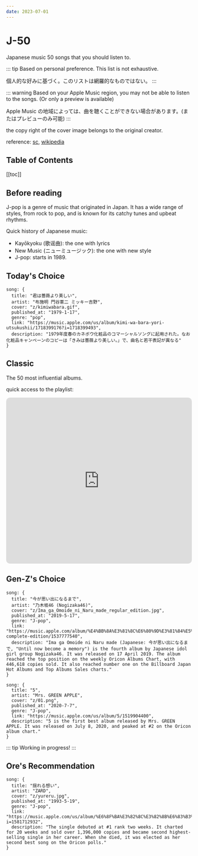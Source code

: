 ```yaml
---
date: 2023-07-01
---
```


# J-50

Japanese music 50 songs that you should listen to.

<!-- more -->

::: tip
Based on personal preference. This list is not exhaustive.

個人的な好みに基づく。このリストは網羅的なものではない。
:::

::: warning
Based on your Apple Music region, you may not be able to listen to the songs. (Or only a preview is available)

Apple Music の地域によっては、曲を聴くことができない場合があります。(またはプレビューのみ可能)
:::

the copy right of the cover image belongs to the original creator.

reference: [sc](https://www.scchan.moe/), [wikipedia](https://ja.wikipedia.org/)

## Table of Contents

[[toc]]

## Before reading

J-pop is a genre of music that originated in Japan. It has a wide range of styles, from rock to pop, and is known for its catchy tunes and upbeat rhythms.

Quick history of Japanese music:

- Kayōkyoku (歌谣曲): the one with lyrics
- New Music (ニューミュージック): the one with new style
- J-pop: starts in 1989.

## Today's Choice

```component Song
song: {
  title: "君は薔薇より美しい",
  artist: "布施明 門谷憲二 ミッキー吉野",
  cover: "z/kimiwabara.gif",
  published_at: "1979-1-17",
  genre: "pop",
  link: "https://music.apple.com/us/album/kimi-wa-bara-yori-utsukushii/1718399176?i=1718399493",
  description: "1979年度春のカネボウ化粧品のコマーシャルソングに起用された。なお化粧品キャンペーンのコピーは「きみは薔薇より美しい。」で、曲名と若干表記が異なる"
}
```

## Classic

The 50 most influential albums.

<SongList />

quick access to the playlist:

<iframe allow="autoplay *; encrypted-media *; fullscreen *; clipboard-write" frameborder="0" height="450" style="width:100%;max-width:660px;overflow:hidden;border-radius:10px;" sandbox="allow-forms allow-popups allow-same-origin allow-scripts allow-storage-access-by-user-activation allow-top-navigation-by-user-activation" src="https://embed.music.apple.com/cn/playlist/j-pop-50/pl.u-06oxDJysWv4G7rj"></iframe>

## Gen-Z's Choice

```component Song
song: {
  title: "今が思い出になるまで",
  artist: "乃木坂46 (Nogizaka46)",
  cover: "z/Ima_ga_Omoide_ni_Naru_made_regular_edition.jpg",
  published_at: "2019-5-17",
  genre: "J-pop",
  link: "https://music.apple.com/album/%E4%BB%8A%E3%81%8C%E6%80%9D%E3%81%84%E5%87%BA%E3%81%AB%E3%81%AA%E3%82%8B%E3%81%BE%E3%81%A7-complete-edition/1537777540",
  description: "Ima ga Omoide ni Naru made (Japanese: 今が思い出になるまで, "Until now become a memory") is the fourth album by Japanese idol girl group Nogizaka46. It was released on 17 April 2019. The album reached the top position on the weekly Oricon Albums Chart, with 446,618 copies sold. It also reached number one on the Billboard Japan Hot Albums and Top Albums Sales charts."
}
```

```component Song
song: {
  title: "5",
  artist: "Mrs. GREEN APPLE",
  cover: "z/01.png",
  published_at: "2020-7-7",
  genre: "J-pop",
  link: "https://music.apple.com/us/album/5/1519904400",
  description: "5 is the first best album released by Mrs. GREEN APPLE. It was released on July 8, 2020, and peaked at #2 on the Oricon album chart."
}
```

::: tip
Working in progress!
:::

## Ore's Recommendation

```component Song
song: {
  title: "揺れる想い",
  artist: "ZARD",
  cover: "z/yureru.jpg",
  published_at: "1993-5-19",
  genre: "J-pop",
  link: "https://music.apple.com/us/album/%E6%8F%BA%E3%82%8C%E3%82%8B%E6%83%B3%E3%81%84/1581712929?i=1581712932",
  description: "The single debuted at #1 rank two weeks. It charted for 20 weeks and sold over 1,396,000 copies and became second highest-selling single in her career. When she died, it was elected as her second best song on the Oricon polls."
}
```

<script setup>
import SongList from "@source/.vuepress/components/SongList.vue";
import Song from "@source/.vuepress/components/Song.vue";
</script>
